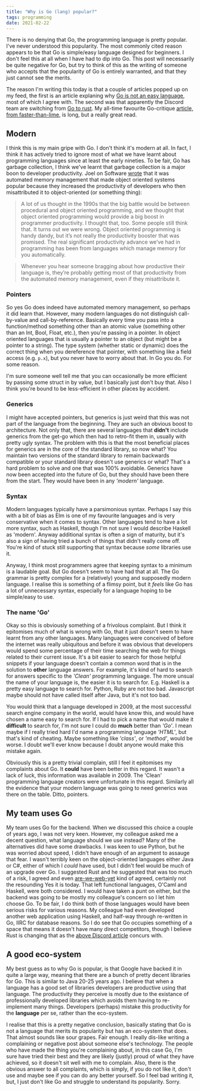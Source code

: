 ```yaml
---
title: "Why is Go (lang) popular?"
tags: programming
date: 2021-02-22
---
```


There is no denying that Go, the programming language is pretty popular. I've never understood this popularity. The most commonly cited reason appears to be that Go is simple/easy language designed for beginners. I don't feel this at all when I have had to dip into Go. This post will necessarily be quite negative for Go, but try to think of this as the writing of someone who accepts that the popularity of Go is entirely warranted, and that they just cannot see the merits.

The reason I'm writing this today is that a couple of articles popped up on my feed, the first is an article explaning why [Go is not an easy language](https://www.arp242.net/go-easy.html), most of which I agree with. The second was that apparently the Discord team are switching from [Go to rust](https://blog.discord.com/why-discord-is-switching-from-go-to-rust-a190bbca2b1f). My all-time favourite Go-critique [article, from faster-than-lime](https://fasterthanli.me/articles/i-want-off-mr-golangs-wild-ride), is long, but a really great read.

## Modern

I think this is my main gripe with Go. I don't think it's modern at all. In fact, I think it has actively tried to ignore most of what we have learnt about programming languages since at least the early nineties. To be fair, Go has garbage collection, I think we've learnt that garbage collection is a major boon to developer productivity. Joel on Software [wrote](https://www.joelonsoftware.com/2004/06/13/how-microsoft-lost-the-api-war/) that it was automated memory management that made object oriented systems popular because they increased the productivity of developers who then misattributed it to object-oriented (or something thing):

> A lot of us thought in the 1990s that the big battle would be between procedural and object oriented programming, and we thought that object oriented programming would provide a big boost in programmer productivity. I thought that, too. Some people still think that. It turns out we were wrong. Object oriented programming is handy dandy, but it’s not really the productivity booster that was promised. The real significant productivity advance we’ve had in programming has been from languages which manage memory for you automatically. 

> Whenever you hear someone bragging about how productive their language is, they’re probably getting most of that productivity from the automated memory management, even if they misattribute it.

### Pointers

So yes Go does indeed have automated memory management, so perhaps it did learn that. However, many modern languages do not distinguish call-by-value and call-by-reference. Basically every time you pass into a function/method something other than an atomic value (something other than an Int, Bool, Float, etc.), then you're passing in a pointer. In object oriented languages that is usually a pointer to an object (but might be a pointer to a string). The type system (whether static or dynamic) does the correct thing when you dereference that pointer, with something like a field access (e.g. `p.x`), but you never have to worry about that. In Go you do. For some reason.

I'm sure someone well tell me that you can occasionally be more efficient by passing some struct in by value, but I basically just don't buy that. Also I think you're bound to be less-efficient in other places by accident.


### Generics 

I might have accepted pointers, but generics is just weird that this was not part of the language from the beginning. They are such an obvious boost to architecture. Not only that, there are several languages that **didn't** include generics from the get-go which then had to retro-fit them in, usually with pretty ugly syntax. The problem with this is that the most beneficial places for generics are in the core of the standard library, so now what? You maintain two versions of the standard library to remain backwards compatible or your standard library doesn't use generics or what? That's a hard problem to solve and one that was 100% avoidable. Generics have now been accepted  into the future of Go, but they should have been there from the start. They would have been in any *'modern'* language.

### Syntax

Modern languages typically have a parsimonious syntax. Perhaps I say this with a bit of bias as Elm is one of my favourite languages and is very conservative when it comes to syntax. Other languages tend to have a lot more syntax, such as Haskell, though I'm not sure I would describe Haskell as 'modern'. Anyway additional syntax is often a sign of maturity, but it's also a sign of having tried a bunch of things that didn't really come off. You're kind of stuck still supporting that syntax because *some* libraries use it.

Anyway, I think most programmers agree that keeping syntax to a minimum is a laudable goal. But Go doesn't seem to have had that at all. The Go grammar is pretty complex for a (relatively) young and supposedly modern language. I realise this is something of a flimsy point, but it *feels* like Go has a lot of unnecessary syntax, especially for a language hoping to be simple/easy to use.

### The name 'Go'

Okay so this is obviously something of a frivolous complaint. But I think it epitomises much of what is wrong with Go, that it just doesn't seem to have learnt from any other languages. Many languages were conceived of before the internet was really ubiquitous and before it was obvious that developers would spend some percentage of their time searching the web for things related to their current issue. It's a bit easier to search for those helpful snippets if your language doesn't contain a common word that is in the solution to **other** language answers. For example, it's kind of hard to search for answers specific to the *'Clean'* programming language. The more unsual the name of your language is, the easier it is to search for. E.g. Haskell is a pretty easy language to search for. Python, Ruby are not too bad. Javascript maybe should not have called itself after Java, but it's not too bad. 

You would think that a language developed in 2009, at the most successful search engine company in the world, would have know this, and would have chosen a name easy to search for. If I had to pick a name that would make it **difficult** to search for, I'm not sure I could do **much** better than *'Go'*. I mean maybe if I really tried hard I'd name a programming language *'HTML'*, but that's kind of cheating. Maybe something like *'class'*, or *'method'*, would be worse. I doubt we'll ever know because I doubt anyone would make this mistake again.

Obviously this is a pretty trivial complain, still I feel it epitomises my complaints about Go. It **could** have been better in this regard. It wasn't a lack of luck, this information was available in 2009. The 'Clean' programming language creators were unfortunate in this regard. Similarly all the evidence that your modern language was going to need generics was there on the table. Ditto, pointers.

## My team uses Go

My team uses Go for the backend. When we discussed this choice a couple of years ago, I was not very keen. However, my colleague asked me a decent question, what language should we use instead? Many of the alternatives did have some drawbacks. I was keen to use Python, but he was worried about speed, I didn't have enough of an argument to assauge that fear. I wasn't terribly keen on the object-oriented languages either Java or C#, either of which I *could* have used, but I didn't feel would be much of an upgrade over Go. I suggested Rust and he suggested that was too much of a risk, I agreed and even [are-we-web-yet](https://www.arewewebyet.org/) kind of agreed, certainly not the resounding Yes it is today. That left functional languages, O'Caml and Haskell, were both considered. I would have taken a punt on either, but the backend was going to be mostly my colleague's concern so I let him choose Go. To be fair, I do think both of those languages would have been serious risks for various reasons. My colleague had even developed another web application using Haskell, and half-way through re-written in Go, IIRC for database reasons.
So I do see that Go occupies something of a space that means it doesn't have many direct competitors, though I believe Rust is changing that as the [above Discord article](https://blog.discord.com/why-discord-is-switching-from-go-to-rust-a190bbca2b1f) concurs with.

## A good eco-system

My best guess as to why Go is popular, is that Google have backed it in quite a large way, meaning that there are a bunch of pretty decent libraries for Go. This is similar to Java 20-25 years ago. I believe that when a language has a good set of libraries developers are productive using that language. The productivity they perceive is mostly due to the existance of professionally developed libraries which avoids them having to re-implement many things. Developers (perhaps) mistake this productivity for the **language** per se, rather than the eco-system.

I realise that this is a pretty negative conclusion, basically stating that Go is not a language that merits its popularity but has an eco-system that does. That almost sounds like sour grapes. Fair enough. I really dis-like writing a complaining or negative post about someone else's technology. The people who have made the thing you're complaining about, in this case Go, I'm sure have tried their best and they are likely (justly) proud of what they have achieved, so it doesn't sit well with me to complain. Also, there is the obvious answer to all complaints, which is simply, if you do not like it, don't use and maybe see if you can do any better yourself. So I feel bad writing it, but, I just don't like Go and struggle to understand its popularity. Sorry.

